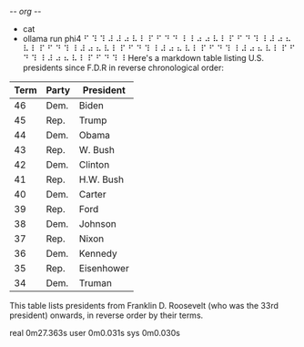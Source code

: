 -*- org -*-

+ cat
+ ollama run phi4
⠋ ⠹ ⠹ ⠼ ⠼ ⠴ ⠧ ⠇ ⠏ ⠋ ⠙ ⠙ ⠸ ⠸ ⠴ ⠴ ⠧ ⠇ ⠏ ⠋ ⠙ ⠹ ⠸ ⠼ ⠴ ⠦ ⠧ ⠇ ⠏ ⠋ ⠙ ⠹ ⠸ ⠼ ⠴ ⠦ ⠧ ⠇ ⠏ ⠋ ⠙ ⠹ ⠸ ⠼ ⠴ ⠦ ⠧ ⠇ ⠏ ⠋ ⠙ ⠹ ⠸ ⠼ ⠴ ⠦ ⠧ ⠇ ⠏ ⠋ ⠙ ⠹ ⠸ ⠼ ⠴ ⠦ ⠧ ⠇ ⠏ ⠋ ⠙ ⠹ ⠸ Here's a markdown table listing U.S. presidents since F.D.R in reverse chronological order:

| Term | Party  | President |
|------|--------|-----------|
| 46   | Dem.   | Biden     |
| 45   | Rep.   | Trump     |
| 44   | Dem.   | Obama     |
| 43   | Rep.   | W. Bush   |
| 42   | Dem.   | Clinton   |
| 41   | Rep.   | H.W. Bush |
| 40   | Dem.   | Carter    |
| 39   | Rep.   | Ford      |
| 38   | Dem.   | Johnson   |
| 37   | Rep.   | Nixon     |
| 36   | Dem.   | Kennedy   |
| 35   | Rep.   | Eisenhower|
| 34   | Dem.   | Truman    |

This table lists presidents from Franklin D. Roosevelt (who was the 33rd president) onwards, in reverse order by their terms.


real	0m27.363s
user	0m0.031s
sys	0m0.030s
